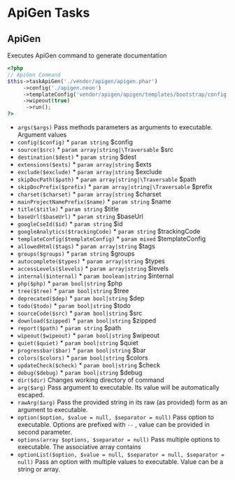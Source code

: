 # ApiGen Tasks
## ApiGen


Executes ApiGen command to generate documentation

``` php
<?php
// ApiGen Command
$this->taskApiGen('./vendor/apigen/apigen.phar')
     ->config('./apigen.neon')
     ->templateConfig('vendor/apigen/apigen/templates/bootstrap/config.neon')
     ->wipeout(true)
      ->run();
?>
```

* `args($args)`  Pass methods parameters as arguments to executable. Argument values
* `config($config)`   * `param string` $config
* `source($src)`   * `param array|string|\Traversable` $src
* `destination($dest)`   * `param string` $dest
* `extensions($exts)`   * `param array|string` $exts
* `exclude($exclude)`   * `param array|string` $exclude
* `skipDocPath($path)`   * `param array|string|\Traversable` $path
* `skipDocPrefix($prefix)`   * `param array|string|\Traversable` $prefix
* `charset($charset)`   * `param array|string` $charset
* `mainProjectNamePrefix($name)`   * `param string` $name
* `title($title)`   * `param string` $title
* `baseUrl($baseUrl)`   * `param string` $baseUrl
* `googleCseId($id)`   * `param string` $id
* `googleAnalytics($trackingCode)`   * `param string` $trackingCode
* `templateConfig($templateConfig)`   * `param mixed` $templateConfig
* `allowedHtml($tags)`   * `param array|string` $tags
* `groups($groups)`   * `param string` $groups
* `autocomplete($types)`   * `param array|string` $types
* `accessLevels($levels)`   * `param array|string` $levels
* `internal($internal)`   * `param boolean|string` $internal
* `php($php)`   * `param bool|string` $php
* `tree($tree)`   * `param bool|string` $tree
* `deprecated($dep)`   * `param bool|string` $dep
* `todo($todo)`   * `param bool|string` $todo
* `sourceCode($src)`   * `param bool|string` $src
* `download($zipped)`   * `param bool|string` $zipped
* `report($path)`   * `param string` $path
* `wipeout($wipeout)`   * `param bool|string` $wipeout
* `quiet($quiet)`   * `param bool|string` $quiet
* `progressbar($bar)`   * `param bool|string` $bar
* `colors($colors)`   * `param bool|string` $colors
* `updateCheck($check)`   * `param bool|string` $check
* `debug($debug)`   * `param bool|string` $debug
* `dir($dir)`  Changes working directory of command
* `arg($arg)`  Pass argument to executable. Its value will be automatically escaped.
* `rawArg($arg)`  Pass the provided string in its raw (as provided) form as an argument to executable.
* `option($option, $value = null, $separator = null)`  Pass option to executable. Options are prefixed with `--` , value can be provided in second parameter.
* `options(array $options, $separator = null)`  Pass multiple options to executable. The associative array contains
* `optionList($option, $value = null, $separator = null, $separator = null)`  Pass an option with multiple values to executable. Value can be a string or array.

